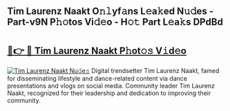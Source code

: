 ## Tim Laurenz Naakt O𝚗𝚕yf𝚊ns L𝚎a𝚔ed N𝚞𝚍es - Part-v9N P𝚑𝚘tos Vi𝚍𝚎o - H𝚘𝚝 Part L𝚎a𝚔s DPdBd

# <h2><a href="http://kfc4zq.oniu.top/?m=Tim+Laurenz+Naakt">🔗👉 🔴 Tim Laurenz Naakt P𝚑ot𝚘𝚜 V𝚒d𝚎o</a></h2>

[![Tim Laurenz Naakt Nu𝚍e𝚜](https://i.imgur.com/0qMVB7G.gif)](http://kfc4zq.oniu.top/?m=Tim+Laurenz+Naakt)
Digital trendsetter Tim Laurenz Naakt, famed for disseminating lifestyle and dance-related content via dance presentations and vlogs on social media. Community leader Tim Laurenz Naakt, recognized for their leadership and dedication to improving their community.  
